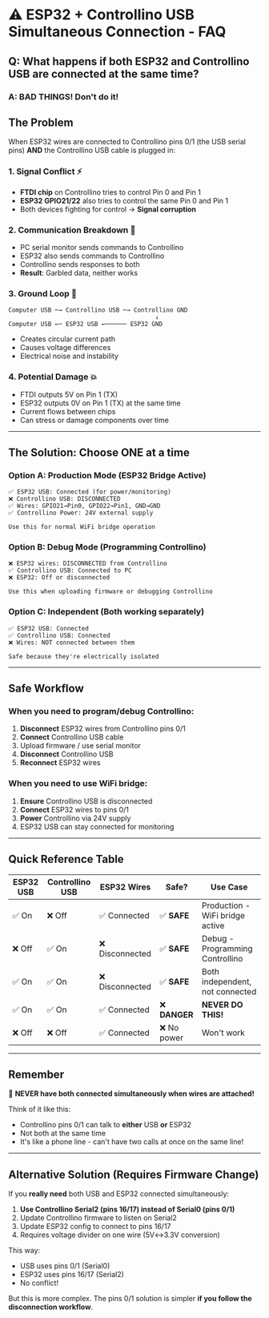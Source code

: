 # ⚠️ ESP32 + Controllino USB Simultaneous Connection - FAQ

## Q: What happens if both ESP32 and Controllino USB are connected at the same time?

### A: BAD THINGS! Don't do it!

## The Problem

When ESP32 wires are connected to Controllino pins 0/1 (the USB serial pins) **AND** the Controllino USB cable is plugged in:

### 1. Signal Conflict ⚡
- **FTDI chip** on Controllino tries to control Pin 0 and Pin 1
- **ESP32 GPIO21/22** also tries to control the same Pin 0 and Pin 1
- Both devices fighting for control → **Signal corruption**

### 2. Communication Breakdown 📡
- PC serial monitor sends commands to Controllino
- ESP32 also sends commands to Controllino  
- Controllino sends responses to both
- **Result**: Garbled data, neither works

### 3. Ground Loop 🔄
```
Computer USB ─→ Controllino USB ─→ Controllino GND
                                         ↓
Computer USB ←─ ESP32 USB ←────── ESP32 GND
```
- Creates circular current path
- Causes voltage differences
- Electrical noise and instability

### 4. Potential Damage 💥
- FTDI outputs 5V on Pin 1 (TX)
- ESP32 outputs 0V on Pin 1 (TX) at the same time
- Current flows between chips
- Can stress or damage components over time

---

## The Solution: Choose ONE at a time

### Option A: Production Mode (ESP32 Bridge Active)
```
✅ ESP32 USB: Connected (for power/monitoring)
❌ Controllino USB: DISCONNECTED
✅ Wires: GPIO21→Pin0, GPIO22→Pin1, GND→GND
✅ Controllino Power: 24V external supply

Use this for normal WiFi bridge operation
```

### Option B: Debug Mode (Programming Controllino)
```
❌ ESP32 wires: DISCONNECTED from Controllino
✅ Controllino USB: Connected to PC
❌ ESP32: Off or disconnected

Use this when uploading firmware or debugging Controllino
```

### Option C: Independent (Both working separately)
```
✅ ESP32 USB: Connected
✅ Controllino USB: Connected  
❌ Wires: NOT connected between them

Safe because they're electrically isolated
```

---

## Safe Workflow

### When you need to program/debug Controllino:
1. **Disconnect** ESP32 wires from Controllino pins 0/1
2. **Connect** Controllino USB cable
3. Upload firmware / use serial monitor
4. **Disconnect** Controllino USB
5. **Reconnect** ESP32 wires

### When you need to use WiFi bridge:
1. **Ensure** Controllino USB is disconnected
2. **Connect** ESP32 wires to pins 0/1
3. **Power** Controllino via 24V supply
4. ESP32 USB can stay connected for monitoring

---

## Quick Reference Table

| ESP32 USB | Controllino USB | ESP32 Wires | Safe? | Use Case |
|-----------|-----------------|-------------|-------|----------|
| ✅ On | ❌ Off | ✅ Connected | ✅ **SAFE** | Production - WiFi bridge active |
| ❌ Off | ✅ On | ❌ Disconnected | ✅ **SAFE** | Debug - Programming Controllino |
| ✅ On | ✅ On | ❌ Disconnected | ✅ **SAFE** | Both independent, not connected |
| ✅ On | ✅ On | ✅ Connected | ❌ **DANGER** | **NEVER DO THIS!** |
| ❌ Off | ❌ Off | ✅ Connected | ❌ No power | Won't work |

---

## Remember

🔴 **NEVER have both connected simultaneously when wires are attached!**

Think of it like this:
- Controllino pins 0/1 can talk to **either** USB **or** ESP32
- Not both at the same time
- It's like a phone line - can't have two calls at once on the same line!

---

## Alternative Solution (Requires Firmware Change)

If you **really need** both USB and ESP32 connected simultaneously:

1. **Use Controllino Serial2 (pins 16/17) instead of Serial0 (pins 0/1)**
2. Update Controllino firmware to listen on Serial2
3. Update ESP32 config to connect to pins 16/17
4. Requires voltage divider on one wire (5V↔3.3V conversion)

This way:
- USB uses pins 0/1 (Serial0)
- ESP32 uses pins 16/17 (Serial2)
- No conflict!

But this is more complex. The pins 0/1 solution is simpler **if you follow the disconnection workflow**.
